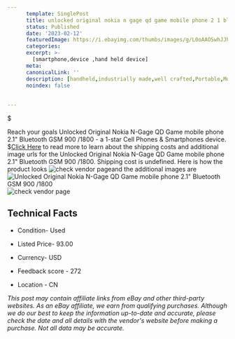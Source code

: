 ```yaml
---
      template: SinglePost
      title: unlocked original nokia n gage qd game mobile phone 2 1 bluetooth gsm 900 1800
      status: Published
      date: '2023-02-12'
      featuredImage: https://i.ebayimg.com/thumbs/images/g/L0oAAOSwhJJhobWj/s-l225.jpg
      categories: 
      excerpt: >-
        [smartphone,device ,hand held device]
      meta:
      canonicalLink: ''
      description: [handheld,industrially made,well crafted,Portable,Mobile,Compact,Convenient,Lightweight,Maneuverable,Man-portable,Miniature,Carriable,Hand-held,Light,Holdable,Transportable,Mobile device,Pocket-sized,On-the-go,Wireless,Cordless,Compact size,Convenient size, smartphone,device ,hand held device]
      noindex: false
      
        
---
```

$

Reach your goals Unlocked Original Nokia N-Gage QD Game mobile phone 2.1" Bluetooth GSM 900 /1800 - a 1-star Cell Phones & Smartphones device.
$[Click Here](https://www.ebay.com/itm/334323985548?hash=item4dd7432c8c%3Ag%3AL0oAAOSwhJJhobWj&mkevt=1&mkcid=1&mkrid=711-53200-19255-0&campid=%253CePNCampaignId%253E&customid=%253CreferenceId%253E&toolid=10049) to read more to learn about the shipping costs and additional image urls for the Unlocked Original Nokia N-Gage QD Game mobile phone 2.1" Bluetooth GSM 900 /1800. Shipping cost is undefined. Here is how the product looks ![check vendor page](https://i.ebayimg.com/thumbs/images/g/L0oAAOSwhJJhobWj/s-l225.jpg)and the additional images are![Unlocked Original Nokia N-Gage QD Game mobile phone 2.1" Bluetooth GSM 900 /1800](https://i.ebayimg.com/images/g/L0oAAOSwhJJhobWj/s-l1200.jpg)![check vendor page](https://origin-galleryplus.ebayimg.com/ws/web/334323985548_2_0_1/225x225.jpg,https://origin-galleryplus.ebayimg.com/ws/web/334323985548_3_0_1/225x225.jpg,https://origin-galleryplus.ebayimg.com/ws/web/334323985548_4_0_1/225x225.jpg,https://origin-galleryplus.ebayimg.com/ws/web/334323985548_5_0_1/225x225.jpg,https://origin-galleryplus.ebayimg.com/ws/web/334323985548_6_0_1/225x225.jpg)



 ## Technical Facts 



     
      

 - Condition- Used 


      

 - Listed Price- 93.00 


      

 - Currency- USD 


      

 - Feedback score - 272 


      

 - Location - CN 


      
      

 *_This post may contain affiliate links from eBay and other third-party websites. As an eBay affiliate, we earn from qualifying purchases. Although we do our best to keep the information up-to-date and accurate, please check the date and all details with the vendor's website before making a purchase. Not all data may be accurate._*






